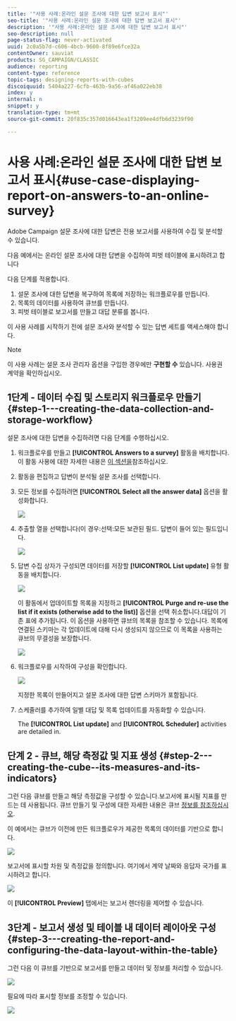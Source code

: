 ```yaml
---
title: '"사용 사례:온라인 설문 조사에 대한 답변 보고서 표시"'
seo-title: '"사용 사례:온라인 설문 조사에 대한 답변 보고서 표시"'
description: '"사용 사례:온라인 설문 조사에 대한 답변 보고서 표시"'
seo-description: null
page-status-flag: never-activated
uuid: 2c0a5b7d-c606-4bcb-9600-8f89e6fce32a
contentOwner: sauviat
products: SG_CAMPAIGN/CLASSIC
audience: reporting
content-type: reference
topic-tags: designing-reports-with-cubes
discoiquuid: 5404a227-6cfb-463b-9a56-af46a022eb38
index: y
internal: n
snippet: y
translation-type: tm+mt
source-git-commit: 20f835c357d016643ea1f3209ee4dfb6d3239f90

---
```



# 사용 사례:온라인 설문 조사에 대한 답변 보고서 표시{#use-case-displaying-report-on-answers-to-an-online-survey}

Adobe Campaign 설문 조사에 대한 답변은 전용 보고서를 사용하여 수집 및 분석할 수 있습니다.

다음 예에서는 온라인 설문 조사에 대한 답변을 수집하여 피벗 테이블에 표시하려고 합니다

다음 단계를 적용합니다.

1. 설문 조사에 대한 답변을 복구하여 목록에 저장하는 워크플로우를 만듭니다.
1. 목록의 데이터를 사용하여 큐브를 만듭니다.
1. 피벗 테이블로 보고서를 만들고 대답 분류를 봅니다.

이 사용 사례를 시작하기 전에 설문 조사와 분석할 수 있는 답변 세트를 액세스해야 합니다.

>[!NOTE]
>
>이 사용 사례는 설문 조사 관리자 옵션을 구입한 경우에만 **구현할 수** 있습니다. 사용권 계약을 확인하십시오.

## 1단계 - 데이터 수집 및 스토리지 워크플로우 만들기 {#step-1---creating-the-data-collection-and-storage-workflow}

설문 조사에 대한 답변을 수집하려면 다음 단계를 수행하십시오.

1. 워크플로우를 만들고 **[!UICONTROL Answers to a survey]** 활동을 배치합니다. 이 활동 사용에 대한 자세한 내용은 [이 섹션을](../../web/using/publish--track-and-use-collected-data.md#using-the-collected-data)참조하십시오.
1. 활동을 편집하고 답변이 분석될 설문 조사를 선택합니다.
1. 모든 정보를 수집하려면 **[!UICONTROL Select all the answer data]** 옵션을 활성화합니다.

   ![](assets/reporting_usecase_1_01.png)

1. 추출할 열을 선택합니다(이 경우:선택:모든 보관된 필드. 답변이 들어 있는 필드입니다.

   ![](assets/reporting_usecase_1_02.png)

1. 답변 수집 상자가 구성되면 데이터를 저장할 **[!UICONTROL List update]** 유형 활동을 배치합니다.

   ![](assets/reporting_usecase_1_04.png)

   이 활동에서 업데이트할 목록을 지정하고 **[!UICONTROL Purge and re-use the list if it exists (otherwise add to the list)]** 옵션을 선택 취소합니다.대답이 기존 표에 추가됩니다. 이 옵션을 사용하면 큐브의 목록을 참조할 수 있습니다. 목록에 연결된 스키마는 각 업데이트에 대해 다시 생성되지 않으므로 이 목록을 사용하는 큐브의 무결성을 보장합니다.

   ![](assets/reporting_usecase_1_03.png)

1. 워크플로우를 시작하여 구성을 확인합니다.

   ![](assets/reporting_usecase_1_05.png)

   지정한 목록이 만들어지고 설문 조사에 대한 답변 스키마가 포함됩니다.

1. 스케줄러를 추가하여 일별 대답 및 목록 업데이트를 자동화할 수 있습니다.

   The **[!UICONTROL List update]** and **[!UICONTROL Scheduler]** activities are detailed in.

## 단계 2 - 큐브, 해당 측정값 및 지표 생성 {#step-2---creating-the-cube--its-measures-and-its-indicators}

그런 다음 큐브를 만들고 해당 측정값을 구성할 수 있습니다.보고서에 표시될 지표를 만드는 데 사용됩니다. 큐브 만들기 및 구성에 대한 자세한 내용은 큐브 [정보를 참조하십시오](../../reporting/using/about-cubes.md).

이 예에서는 큐브가 이전에 만든 워크플로우가 제공한 목록의 데이터를 기반으로 합니다.

![](assets/reporting_usecase_2_01.png)

보고서에 표시할 차원 및 측정값을 정의합니다. 여기에서 계약 날짜와 응답자 국가를 표시하려고 합니다.

![](assets/reporting_usecase_2_02.png)

이 **[!UICONTROL Preview]** 탭에서는 보고서 렌더링을 제어할 수 있습니다.

## 3단계 - 보고서 생성 및 테이블 내 데이터 레이아웃 구성 {#step-3---creating-the-report-and-configuring-the-data-layout-within-the-table}

그런 다음 이 큐브를 기반으로 보고서를 만들고 데이터 및 정보를 처리할 수 있습니다.

![](assets/reporting_usecase_3_01.png)

필요에 따라 표시할 정보를 조정할 수 있습니다.

![](assets/reporting_usecase_3_02.png)

